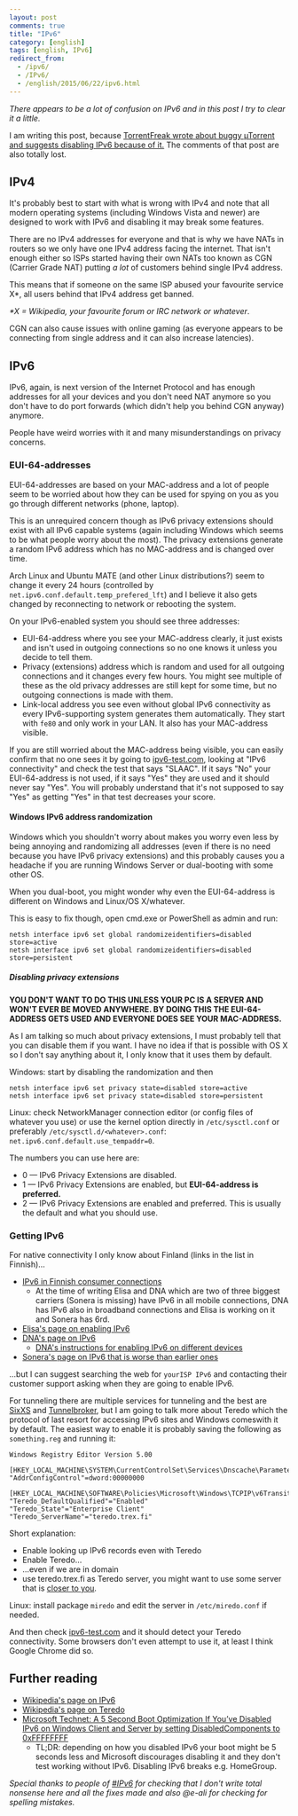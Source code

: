 ```yaml
---
layout: post
comments: true
title: "IPv6"
category: [english]
tags: [english, IPv6]
redirect_from:
  - /ipv6/
  - /IPv6/
  - /english/2015/06/22/ipv6.html
---
```


*There appears to be a lot of confusion on IPv6 and in this post I try to
 clear it a little.*

I am writing this post, because [TorrentFreak wrote about buggy µTorrent and suggests disabling IPv6 because of it.](https://torrentfreak.com/popular-torrents-being-sabotaged-by-ipv6-peer-flood-150619/)
The comments of that post are also totally lost.

## IPv4

It's probably best to start with what is wrong with IPv4 and note that all
modern operating systems (including Windows Vista and newer) are designed
to work with IPv6 and disabling it may break some features.

There are no IPv4 addresses for everyone and that is why we have NATs in
routers so we only have one IPv4 address facing the internet. That isn't
enough either so ISPs started having their own NATs too known as CGN
(Carrier Grade NAT) putting *a lot* of customers behind single IPv4
address.

This means that if someone on the same ISP abused your favourite service
X\*, all users behind that IPv4 address get banned.

<em>\*X = Wikipedia, your favourite forum or IRC network or whatever</em>.

CGN can also cause issues with online gaming (as everyone appears to be
connecting from single address and it can also increase latencies).

## IPv6

IPv6, again, is next version of the Internet Protocol and has enough
addresses for all your devices and you don't need NAT anymore so you don't
have to do port forwards (which didn't help you behind CGN anyway) anymore.

People have weird worries with it and many misunderstandings on privacy
concerns.

### EUI-64-addresses

EUI-64-addresses are based on your MAC-address and a lot of people seem to
be worried about how they can be used for spying on you as you go through
different networks (phone, laptop).

This is an unrequired concern though as IPv6 privacy extensions should
exist with all IPv6 capable systems (again including Windows which seems 
to be what people worry about the most). The privacy extensions generate
a random IPv6 address which has no MAC-address and is changed over time.

Arch Linux and Ubuntu MATE (and other Linux distributions?) seem to change
it every 24 hours (controlled by `net.ipv6.conf.default.temp_prefered_lft`)
and I believe it also gets changed by reconnecting to network or rebooting
the system.

On your IPv6-enabled system you should see three addresses:

* EUI-64-address where you see your MAC-address clearly, it just exists and
  isn't used in outgoing connections so no one knows it unless you decide
  to tell them.
* Privacy (extensions) address which is random and used for all outgoing
  connections and it changes every few hours. You might see multiple of
  these as the old privacy addresses are still kept for some time, but no
  outgoing connections is made with them.
* Link-local address you see even without global IPv6 connectivity as every
  IPv6-supporting system generates them automatically. They start with
  `fe80` and only work in your LAN. It also has your MAC-address visible.

If you are still worried about the MAC-address being visible, you can
easily confirm that no one sees it by going to
[ipv6-test.com](http://ipv6-test.com), looking at "IPv6 connectivity" and
check the test that says "SLAAC". If it says "No" your EUI-64-address
is not used, if it says "Yes" they are used and it should never say "Yes".
You will probably understand that it's not supposed to say "Yes" as getting
"Yes" in that test decreases your score.

#### Windows IPv6 address randomization

Windows which you shouldn't worry about makes you worry even less by being
annoying and randomizing all addresses (even if there is no need because
you have IPv6 privacy extensions) and this probably causes you a headache
if you are running Windows Server or dual-booting with some other OS.

When you dual-boot, you might wonder why even the EUI-64-address is
different on Windows and Linux/OS X/whatever.

This is easy to fix though, open cmd.exe or PowerShell as admin and run:

```
netsh interface ipv6 set global randomizeidentifiers=disabled store=active
netsh interface ipv6 set global randomizeidentifiers=disabled store=persistent
```

##### Disabling privacy extensions

**YOU DON'T WANT TO DO THIS UNLESS YOUR PC IS A SERVER AND WON'T EVER BE
MOVED ANYWHERE. BY DOING THIS THE EUI-64-ADDRESS GETS USED AND EVERYONE
DOES SEE YOUR MAC-ADDRESS.**

As I am talking so much about privacy extensions, I must probably tell
that you can disable them if you want. I have no idea if that is possible
with OS X so I don't say anything about it, I only know that it uses them
by default.

Windows: start by disabling the randomization and then

```
netsh interface ipv6 set privacy state=disabled store=active
netsh interface ipv6 set privacy state=disabled store=persistent
```

Linux: check NetworkManager connection editor (or config files of whatever
you use) or use the kernel option directly in `/etc/sysctl.conf` or
preferably `/etc/sysctl.d/<whatever>.conf`:
`net.ipv6.conf.default.use_tempaddr=0`.

The numbers you can use here are:

* 0 — IPv6 Privacy Extensions are disabled.
* 1 — IPv6 Privacy Extensions are enabled, but **EUI-64-address is
  preferred.**
* 2 — IPv6 Privacy Extensions are enabled and preferred. This is usually
  the default and what you should use.

### Getting IPv6

For native connectivity I only know about Finland (links in the list in
Finnish)…

* [IPv6 in Finnish consumer connections](http://ape3000.com/ipv6/)
    * At the time of writing Elisa and DNA which are two of three biggest
      carriers (Sonera is missing) have IPv6 in all mobile connections, DNA
      has IPv6 also in broadband connections and Elisa is working on it
      and Sonera has 6rd.
* [Elisa's page on enabling IPv6](http://asiakastuki.elisa.fi/ohje/541)
* [DNA's page on IPv6](https://www.dna.fi/ipv6)
    * [DNA's instructions for enabling IPv6 on different devices](https://www.dna.fi/ipv6-laitteet)
* [Sonera's page on IPv6 that is worse than earlier ones](http://www.sonera.fi/etsi+apua+ja+tukea/ohjeet/Soneran-palvelut-IPv6-valmiita?id=c4779f91-dd1c-4e43-b026-b2e6338d0db1)

…but I can suggest searching the web for `yourISP IPv6` and contacting
their customer support asking when they are going to enable IPv6.

For tunneling there are multiple services for tunneling and the best are
[SixXS] and [Tunnelbroker], but I am going to talk more about Teredo which
the protocol of last resort for accessing IPv6 sites and Windows comeswith it by default. The easiest way to enable it is probably saving the
following as `something.reg` and running it:

[SixXS]:https://www.sixxs.net/
[Tunnelbroker]:https://tunnelbroker.net/

```
Windows Registry Editor Version 5.00

[HKEY_LOCAL_MACHINE\SYSTEM\CurrentControlSet\Services\Dnscache\Parameters]
"AddrConfigControl"=dword:00000000

[HKEY_LOCAL_MACHINE\SOFTWARE\Policies\Microsoft\Windows\TCPIP\v6Transition]
"Teredo_DefaultQualified"="Enabled"
"Teredo_State"="Enterprise Client"
"Teredo_ServerName"="teredo.trex.fi"
```

Short explanation:
* Enable looking up IPv6 records even with Teredo
* Enable Teredo…
* …even if we are in domain
* use teredo.trex.fi as Teredo server, you might want to use some server
  that is [closer to you](https://en.wikipedia.org/wiki/Teredo_tunneling#Servers).

Linux: install package `miredo` and edit the server in `/etc/miredo.conf`
if needed.

And then check [ipv6-test.com](http://ipv6-test.com) and it should detect
your Teredo connectivity. Some browsers don't even attempt to use it, at
least I think Google Chrome did so.

## Further reading

* [Wikipedia's page on IPv6](https://en.wikipedia.org/wiki/IPv6)
* [Wikipedia's page on Teredo](https://en.wikipedia.org/wiki/Teredo_tunneling)
* [Microsoft Technet: A 5 Second Boot Optimization If You’ve Disabled IPv6 on Windows Client and Server by setting DisabledComponents to 0xFFFFFFFF](http://blogs.technet.com/b/askpfeplat/archive/2014/09/15/a-5-second-boot-optimization-if-you-ve-disabled-ipv6-on-windows-client-and-server-by-setting-disabledcomponents-to-0xffffffff.aspx)
    * TL;DR: depending on how you disabled IPv6 your boot might be 5
      seconds less and Microsoft discourages disabling it and they don't
      test working without IPv6. Disabling IPv6 breaks e.g. HomeGroup.

*Special thanks to people of [#IPv6](/r/irc-ipv6.html) for checking that I
don't write total nonsense here and all the fixes made and also @e-ali for
checking for spelling mistakes.*
